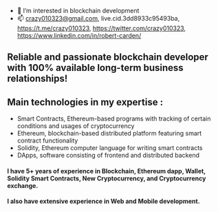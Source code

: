 - 👀 I’m interested in blockchain development
- 📫 crazy010323@gmail.com, live.cid.3dd8933c95493ba, https://t.me/crazy010323, https://twitter.com/crazy010323, https://www.linkedin.com/in/robert-carden/

## Reliable and passionate blockchain developer with 100% available long-term business relationships!

## Main technologies in my expertise : 
- Smart Contracts, Ethereum-based programs with tracking of certain conditions and usages of cryptocurrency
- Ethereum, blockchain-based distributed platform featuring smart contract functionality
- Solidity, Ethereum computer language for writing smart contracts
- DApps, software consisting of frontend and distributed backend

#### I have 5+ years of experience in Blockchain, Ethereum dapp, Wallet, Solidity Smart Contracts, New Cryptocurrency, and Cryptocurrency exchange.

#### I also have extensive experience in Web and Mobile development.

